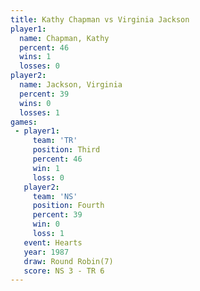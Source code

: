 ```yaml
---
title: Kathy Chapman vs Virginia Jackson
player1:                 
  name: Chapman, Kathy   
  percent: 46            
  wins: 1                
  losses: 0              
player2:                 
  name: Jackson, Virginia
  percent: 39            
  wins: 0                
  losses: 1              
games:
 - player1:         
     team: 'TR'     
     position: Third
     percent: 46    
     win: 1         
     loss: 0        
   player2:          
     team: 'NS'      
     position: Fourth
     percent: 39     
     win: 0          
     loss: 1         
   event: Hearts       
   year: 1987          
   draw: Round Robin(7)
   score: NS 3 - TR 6  
---
```

